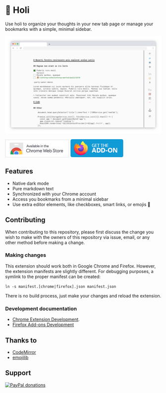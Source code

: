 # 👋 Holi

Use holi to organize your thoughts in your new tab page or manage your bookmarks
with a simple, minimal sidebar.

![Main application][1]<br />

[![Download Holi from Chrome Web Store][7]][2]
[![Download Holi from Firefox Browser Add-ons][8]][9]

## Features

- Native dark mode
- Pure markdown text
- Synchronized with your Chrome account
- Access you bookmarks from a minimal sidebar
- Use extra editor elements, like checkboxes, smart links, or emojis 🎉

## Contributing

When contributing to this repository, please first discuss the change you wish
to make with the owners of this repository via issue, email, or any other method
before making a change.

### Making changes

This extension should work both in Google Chrome and Firefox. However, the
extension manifests are slightly different. For debugging purposes, a symlink
to the proper manifest can be created:

`ln -s manifest.[chrome|firefox].json manifest.json`

There is no build process, just make your changes and reload the extension.

### Development documentation

- [Chrome Extension Development][3].
- [Firefox Add-ons Development][6]

## Thanks to

- [CodeMirror][4]
- [emojilib][5]

## Support

<a href="https://paypal.me/p2kmgcl">
    <img alt="PayPal donations" src="https://img.shields.io/badge/donations-paypal-blue">
</a>

[1]: https://raw.githubusercontent.com/p2kmgcl/holi/master/assets/screenshot-main.jpg
[2]: https://chrome.google.com/webstore/detail/holi/jabgddbkjbekadednbljlbhhabiidndj
[3]: https://developer.chrome.com/extensions/devguide
[4]: https://codemirror.net/
[5]: https://github.com/muan/emojilib
[6]: https://developer.mozilla.org/en-US/docs/Mozilla/Add-ons
[7]: https://raw.githubusercontent.com/p2kmgcl/holi/master/assets/chrome-badge.png
[8]: https://raw.githubusercontent.com/p2kmgcl/holi/master/assets/firefox-badge.png
[9]: https://addons.mozilla.org/es/firefox/addon/holi/
